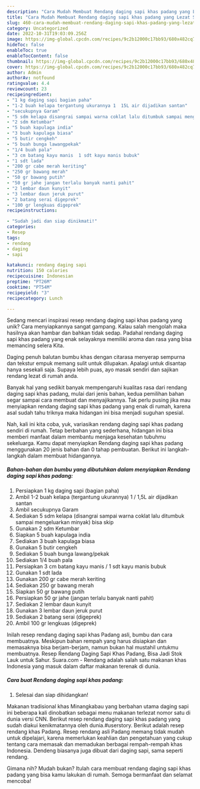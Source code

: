 ```yaml
---
description: "Cara Mudah Membuat Rendang daging sapi khas padang yang Lezat Sekali"
title: "Cara Mudah Membuat Rendang daging sapi khas padang yang Lezat Sekali"
slug: 460-cara-mudah-membuat-rendang-daging-sapi-khas-padang-yang-lezat-sekali
category: Uncategorized
date: 2022-10-31T19:03:09.256Z
image: https://img-global.cpcdn.com/recipes/9c2b12000c17bb93/680x482cq70/rendang-daging-sapi-khas-padang-foto-resep-utama.jpg
hideToc: false
enableToc: true
enableTocContent: false
thumbnail: https://img-global.cpcdn.com/recipes/9c2b12000c17bb93/680x482cq70/rendang-daging-sapi-khas-padang-foto-resep-utama.jpg
cover: https://img-global.cpcdn.com/recipes/9c2b12000c17bb93/680x482cq70/rendang-daging-sapi-khas-padang-foto-resep-utama.jpg
author: Admin
authorAv: notfound
ratingvalue: 4.4
reviewcount: 23
recipeingredient:
- "1 kg daging sapi bagian paha"
- "1-2 buah kelapa tergantung ukurannya 1  15L air dijadikan santan"
- "secukupnya Garam"
- "5 sdm kelapa disangrai sampai warna coklat lalu ditumbuk sampai mengeluarkan minyak bisa skip"
- "2 sdm Ketumbar"
- "5 buah kapulaga india"
- "3 buah kapulaga biasa"
- "5 butir cengkeh"
- "5 buah bunga lawangpekak"
- "1/4 buah pala"
- "3 cm batang kayu manis  1 sdt kayu manis bubuk"
- "1 sdt lada"
- "200 gr cabe merah keriting"
- "250 gr bawang merah"
- "50 gr bawang putih"
- "50 gr jahe jangan terlalu banyak nanti pahit"
- "2 lembar daun kunyit"
- "3 lembar daun jeruk purut"
- "2 batang serai digeprek"
- "100 gr lengkuas digeprek"
recipeinstructions:

- "Sudah jadi dan siap dinikmati!"
categories:
- Resep
tags:
- rendang
- daging
- sapi

katakunci: rendang daging sapi 
nutrition: 150 calories
recipecuisine: Indonesian
preptime: "PT26M"
cooktime: "PT54M"
recipeyield: "3"
recipecategory: Lunch

---
```





Sedang mencari inspirasi resep rendang daging sapi khas padang yang unik? Cara menyiapkannya sangat gampang. Kalau salah mengolah maka hasilnya akan hambar dan bahkan tidak sedap. Padahal rendang daging sapi khas padang yang enak selayaknya memiliki aroma dan rasa yang bisa memancing selera Kita.





Daging penuh balutan bumbu khas dengan citarasa menyerap sempurna dan tekstur empuk memang sulit untuk dilupakan. Apalagi untuk disantap hanya sesekali saja. Supaya lebih puas, ayo masak sendiri dan sajikan rendang lezat di rumah anda.

Banyak hal yang sedikit banyak mempengaruhi kualitas rasa dari rendang daging sapi khas padang, mulai dari jenis bahan, kedua pemilihan bahan segar sampai cara membuat dan menyajikannya. Tak perlu pusing jika mau menyiapkan rendang daging sapi khas padang yang enak di rumah, karena asal sudah tahu triknya maka hidangan ini bisa menjadi suguhan spesial.






Nah, kali ini kita coba, yuk, variasikan rendang daging sapi khas padang sendiri di rumah. Tetap berbahan yang sederhana, hidangan ini bisa memberi manfaat dalam membantu menjaga kesehatan tubuhmu sekeluarga. Kamu dapat menyiapkan Rendang daging sapi khas padang menggunakan 20 jenis bahan dan 0 tahap pembuatan. Berikut ini langkah-langkah dalam membuat hidangannya.

<!--inarticleads1-->

##### Bahan-bahan dan bumbu yang dibutuhkan dalam menyiapkan Rendang daging sapi khas padang:

1. Persiapkan 1 kg daging sapi (bagian paha)
1. Ambil 1-2 buah kelapa (tergantung ukurannya) 1 / 1,5L air dijadikan santan
1. Ambil secukupnya Garam
1. Sediakan 5 sdm kelapa (disangrai sampai warna coklat lalu ditumbuk sampai mengeluarkan minyak) bisa skip
1. Gunakan 2 sdm Ketumbar
1. Siapkan 5 buah kapulaga india
1. Sediakan 3 buah kapulaga biasa
1. Gunakan 5 butir cengkeh
1. Sediakan 5 buah bunga lawang/pekak
1. Sediakan 1/4 buah pala
1. Persiapkan 3 cm batang kayu manis / 1 sdt kayu manis bubuk
1. Gunakan 1 sdt lada
1. Gunakan 200 gr cabe merah keriting
1. Sediakan 250 gr bawang merah
1. Siapkan 50 gr bawang putih
1. Persiapkan 50 gr jahe (jangan terlalu banyak nanti pahit)
1. Sediakan 2 lembar daun kunyit
1. Gunakan 3 lembar daun jeruk purut
1. Sediakan 2 batang serai (digeprek)
1. Ambil 100 gr lengkuas (digeprek)


Inilah resep rendang daging sapi khas Padang asli, bumbu dan cara membuatnya. Meskipun bahan rempah yang harus disiapkan dan memasaknya bisa berjam-berjam, namun bukan hal mustahil untukmu membuatnya. Resep Rendang Daging Sapi Khas Padang, Bisa Jadi Stok Lauk untuk Sahur. Suara.com - Rendang adalah salah satu makanan khas Indonesia yang masuk dalam daftar makanan terenak di dunia. 

<!--inarticleads2-->

##### Cara buat Rendang daging sapi khas padang:


1. Selesai dan siap dihidangkan!

Makanan tradisional khas Minangkabau yang berbahan utama daging sapi ini beberapa kali dinobatkan sebagai menu makanan terlezat nomor satu di dunia versi CNN. Berikut resep rendang daging sapi khas padang yang sudah diakui kenikmatannya oleh dunia.#userstory. Berikut adalah resep rendang khas Padang. Resep rendang asli Padang memang tidak mudah untuk dipelajari, karena memerlukan keahlian dan pengetahuan yang cukup tentang cara memasak dan memadukan berbagai rempah-rempah khas Indonesia. Dendeng biasanya juga dibuat dari daging sapi, sama seperti rendang. 

Gimana nih? Mudah bukan? Itulah cara membuat rendang daging sapi khas padang yang bisa kamu lakukan di rumah. Semoga bermanfaat dan selamat mencoba!
